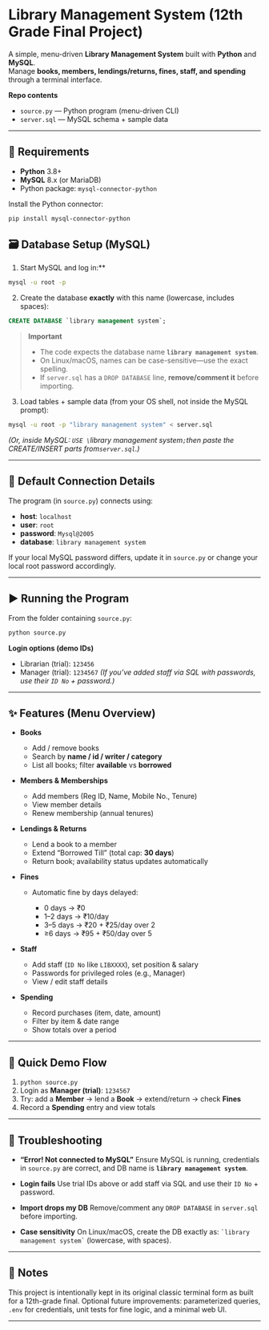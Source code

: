 # Library Management System (12th Grade Final Project)

A simple, menu-driven **Library Management System** built with **Python** and **MySQL**.  
Manage **books, members, lendings/returns, fines, staff, and spending** through a terminal interface.

**Repo contents**
- `source.py` — Python program (menu-driven CLI)
- `server.sql` — MySQL schema + sample data

---

## 🧰 Requirements
- **Python** 3.8+
- **MySQL** 8.x (or MariaDB)
- Python package: `mysql-connector-python`

Install the Python connector:
```bash
pip install mysql-connector-python

```
## 🗃️ Database Setup (MySQL)

1. Start MySQL and log in:**

```bash
mysql -u root -p
```

2. Create the database **exactly** with this name (lowercase, includes spaces):

```sql
CREATE DATABASE `library management system`;
```

> **Important**
>
> * The code expects the database name **`library management system`**.
> * On Linux/macOS, names can be case-sensitive—use the exact spelling.
> * If `server.sql` has a `DROP DATABASE` line, **remove/comment it** before importing.

3. Load tables + sample data (from your OS shell, not inside the MySQL prompt):

```bash
mysql -u root -p "library management system" < server.sql
```

*(Or, inside MySQL: `USE \`library management system`;`then paste the CREATE/INSERT parts from`server.sql`.)*

---

## 🔌 Default Connection Details

The program (in `source.py`) connects using:

* **host**: `localhost`
* **user**: `root`
* **password**: `Mysql@2005`
* **database**: `library management system`

If your local MySQL password differs, update it in `source.py` or change your local root password accordingly.

---

## ▶️ Running the Program

From the folder containing `source.py`:

```bash
python source.py
```

**Login options (demo IDs)**

* Librarian (trial): `123456`
* Manager (trial): `1234567`
  *(If you’ve added staff via SQL with passwords, use their `ID No` + password.)*

---

## ✨ Features (Menu Overview)

* **Books**

  * Add / remove books
  * Search by **name / id / writer / category**
  * List all books; filter **available** vs **borrowed**

* **Members & Memberships**

  * Add members (Reg ID, Name, Mobile No., Tenure)
  * View member details
  * Renew membership (annual tenures)

* **Lendings & Returns**

  * Lend a book to a member
  * Extend “Borrowed Till” (total cap: **30 days**)
  * Return book; availability status updates automatically

* **Fines**

  * Automatic fine by days delayed:

    * 0 days → ₹0
    * 1–2 days → ₹10/day
    * 3–5 days → ₹20 + ₹25/day over 2
    * ≥6 days → ₹95 + ₹50/day over 5

* **Staff**

  * Add staff (`ID No` like `LIBXXXX`), set position & salary
  * Passwords for privileged roles (e.g., Manager)
  * View / edit staff details

* **Spending**

  * Record purchases (item, date, amount)
  * Filter by item & date range
  * Show totals over a period

---

## 🧪 Quick Demo Flow

1. `python source.py`
2. Login as **Manager (trial)**: `1234567`
3. Try: add a **Member** → lend a **Book** → extend/return → check **Fines**
4. Record a **Spending** entry and view totals

---

## 🐞 Troubleshooting

* **“Error! Not connected to MySQL”**
  Ensure MySQL is running, credentials in `source.py` are correct, and DB name is **`library management system`**.

* **Login fails**
  Use trial IDs above or add staff via SQL and use their `ID No` + password.

* **Import drops my DB**
  Remove/comment any `DROP DATABASE` in `server.sql` before importing.

* **Case sensitivity**
  On Linux/macOS, create the DB exactly as: `` `library management system` `` (lowercase, with spaces).

---

## 📄 Notes

This project is intentionally kept in its original classic terminal form as built for a 12th-grade final.
Optional future improvements: parameterized queries, `.env` for credentials, unit tests for fine logic, and a minimal web UI.

---
